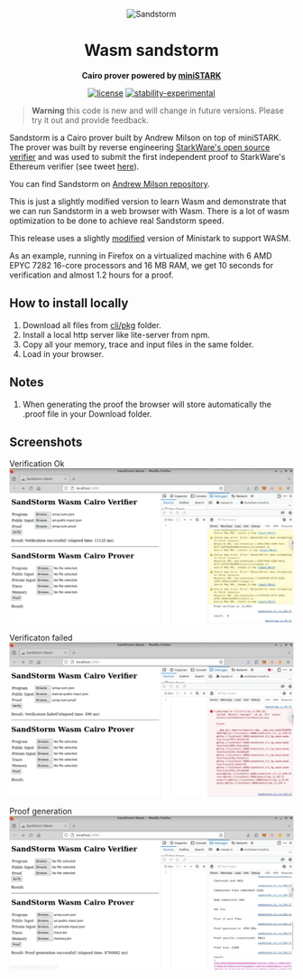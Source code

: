 <div align="center">

![Sandstorm](./darude.jpeg)

# Wasm sandstorm

**Cairo prover powered by [miniSTARK](https://github.com/andrewmilson/ministark/)**

[![license](https://img.shields.io/badge/license-MIT-blue.svg)](https://github.com/andrewmilson/sandstorm/blob/main/LICENSE)
[![stability-experimental](https://img.shields.io/badge/stability-experimental-orange.svg)](https://github.com/mkenney/software-guides/blob/master/STABILITY-BADGES.md#experimental)

</div>

> **Warning**
> this code is new and will change in future versions. Please try it out and provide feedback.

Sandstorm is a Cairo prover built by Andrew Milson on top of miniSTARK. The prover was built by reverse engineering [StarkWare's open source verifier](https://github.com/starkware-libs/starkex-contracts) and was used to submit the first independent proof to StarkWare's Ethereum verifier (see tweet [here](https://twitter.com/andrewmilson/status/1686292241990692864)).

You can find Sandstorm on [Andrew Milson repository](https://github.com/andrewmilson/ministark/).

This is just a slightly modified version to learn Wasm and demonstrate that we can run Sandstorm in a web browser with Wasm. There is a lot of wasm optimization to be done to achieve real Sandstorm speed.

This release uses a slightly [modified](https://github.com/devnet0x/ministark) version of Ministark to support WASM.

As an example, running in Firefox on a virtualized machine with 6 AMD EPYC 7282 16-core processors and 16 MB RAM, we get 10 seconds for verification and almost 1.2 hours for a proof.

## How to install locally

1) Download all files from [cli/pkg](https://github.com/devnet0x/sandstorm/tree/main/cli/pkg) folder.
2) Install a local http server like lite-server from npm.
3) Copy all your memory, trace and input files in the same folder.
4) Load in your browser.

## Notes
1) When generating the proof the browser will store automatically the .proof file in your Download folder.

## Screenshots
Verification Ok
![Verification Ok](./verification_ok.png)

Verificaton failed
![Verification failed](./verification_failed.png)

Proof generation
![Verification Ok](./proof_ok.png)
